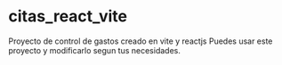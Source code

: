 # citas_react_vite
Proyecto de control de gastos creado en vite y reactjs
Puedes usar este proyecto y modificarlo segun tus necesidades.
